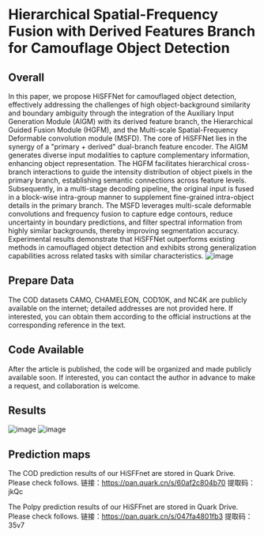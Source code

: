# Hierarchical Spatial-Frequency Fusion with Derived Features Branch for Camouflage Object Detection
## Overall 
In this paper, we propose HiSFFNet for camouflaged object detection, effectively addressing the challenges of high object-background similarity and boundary ambiguity through the integration of the Auxiliary Input Generation Module (AIGM) with its derived feature branch, the Hierarchical Guided Fusion Module (HGFM), and the Multi-scale Spatial-Frequency Deformable convolution module (MSFD). The core of HiSFFNet lies in the synergy of a "primary + derived" dual-branch feature encoder. The AIGM generates diverse input modalities to capture complementary information, enhancing object representation. The HGFM facilitates hierarchical cross-branch interactions to guide the intensity distribution of object pixels in the primary branch, establishing semantic connections across feature levels. Subsequently, in a multi-stage decoding pipeline, the original input is fused in a block-wise intra-group manner to supplement fine-grained intra-object details in the primary branch. The MSFD leverages multi-scale deformable convolutions and frequency fusion to capture edge contours, reduce uncertainty in boundary predictions, and filter spectral information from highly similar backgrounds, thereby improving segmentation accuracy. Experimental results demonstrate that HiSFFNet outperforms existing methods in camouflaged object detection and exhibits strong generalization capabilities across related tasks with similar characteristics.
![image](https://github.com/user-attachments/assets/3078f8e7-8345-4757-9167-fcb5eb5ce60b)
## Prepare Data
The COD datasets CAMO, CHAMELEON, COD10K, and NC4K are publicly available on the internet; detailed addresses are not provided here. If interested, you can obtain them according to the official instructions at the corresponding reference in the text.
## Code Available
After the article is published, the code will be organized and made publicly available soon. If interested, you can contact the author in advance to make a request, and collaboration is welcome.
## Results
![image](https://github.com/user-attachments/assets/1dfcc536-f4ec-430e-9b66-5a3cd65e4d3d)
![image](https://github.com/user-attachments/assets/4223754d-4818-47e9-a9d4-2ed4d4780b08)

## Prediction maps
The COD prediction results of our HiSFFnet are stored in Quark Drive. Please check follows.
链接：https://pan.quark.cn/s/60af2c804b70
提取码：jkQc

The Polpy prediction results of our HiSFFnet are stored in Quark Drive. Please check follows.
链接：https://pan.quark.cn/s/047fa4801fb3
提取码：35v7
